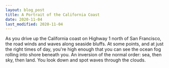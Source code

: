 ```yaml
---
layout: blog_post
title: A Portrait of the California Coast
date: 2020-11-04
last_modified: 2020-11-04
---
```


As you drive up the California coast on Highway 1 north of San Francisco, the road winds and waves along seaside bluffs. At some points, and at just the right times of day, you're high enough that you can see the ocean fog rolling into shore beneath you. An inversion of the normal order: sea, then sky, then land. You look down and spot waves through the clouds.
